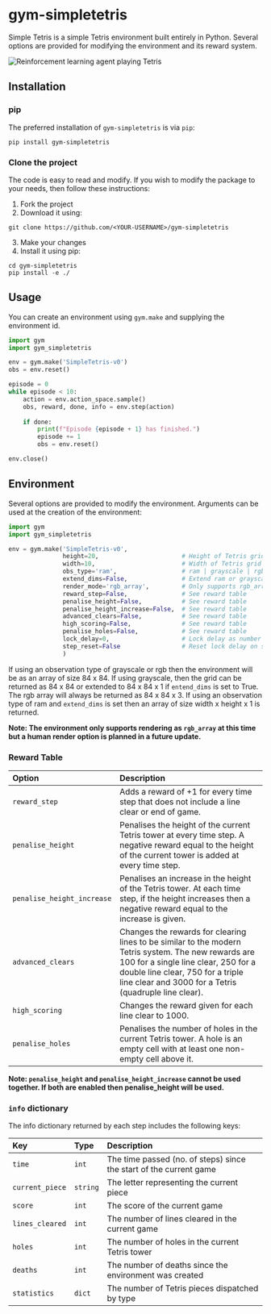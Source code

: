 # gym-simpletetris

Simple Tetris is a simple Tetris environment built entirely in Python. Several
options are provided for modifying the environment and its reward system.

![Reinforcement learning agent playing Tetris](.github/example_gif.gif)

## Installation

### pip
The preferred installation of `gym-simpletetris` is via `pip`:

```shell
pip install gym-simpletetris
```

### Clone the project
The code is easy to read and modify. If you wish to modify the package to your
needs, then follow these instructions:

1. Fork the project
2. Download it using:
```shell
git clone https://github.com/<YOUR-USERNAME>/gym-simpletetris
```
3. Make your changes
4. Install it using pip:
```shell
cd gym-simpletetris
pip install -e ./
```

## Usage

You can create an environment using `gym.make` and supplying the environment id.
```python
import gym
import gym_simpletetris

env = gym.make('SimpleTetris-v0')
obs = env.reset()

episode = 0
while episode < 10:
    action = env.action_space.sample()
    obs, reward, done, info = env.step(action)
    
    if done:
        print(f"Episode {episode + 1} has finished.")
        episode += 1
        obs = env.reset()

env.close()
```

## Environment

Several options are provided to modify the environment. Arguments can be used
at the creation of the environment:

```python
import gym
import gym_simpletetris

env = gym.make('SimpleTetris-v0',
               height=20,                       # Height of Tetris grid
               width=10,                        # Width of Tetris grid
               obs_type='ram',                  # ram | grayscale | rgb
               extend_dims=False,               # Extend ram or grayscale dimensions
               render_mode='rgb_array',         # Only supports rgb_array
               reward_step=False,               # See reward table
               penalise_height=False,           # See reward table
               penalise_height_increase=False,  # See reward table
               advanced_clears=False,           # See reward table
               high_scoring=False,              # See reward table
               penalise_holes=False,            # See reward table
               lock_delay=0,                    # Lock delay as number of steps
               step_reset=False                 # Reset lock delay on step downwards
               )
```

If using an observation type of grayscale or rgb then the environment will be
as an array of size 84 x 84. If using grayscale, then the grid can be returned
as 84 x 84 or extended to 84 x 84 x 1 if `entend_dims` is set to True. The rgb
array will always be returned as 84 x 84 x 3. If using an observation type of
ram and `extend_dims` is set then an array of size width x height x 1 is
returned.

**Note: The environment only supports rendering as `rgb_array` at this time but a human
render option is planned in a future update.**

### Reward Table

| Option                     | Description                                                                                                                                                                                                                               |
|:---------------------------|:------------------------------------------------------------------------------------------------------------------------------------------------------------------------------------------------------------------------------------------|
| `reward_step`              | Adds a reward of +1 for every time step that does not include a line clear or end of game.                                                                                                                                                |
| `penalise_height`          | Penalises the height of the current Tetris tower at every time step. A negative reward equal to the height of the current tower is added at every time step.                                                                              |
| `penalise_height_increase` | Penalises an increase in the height of the Tetris tower. At each time step, if the height increases then a negative reward equal to the increase is given.                                                                                |
| `advanced_clears`          | Changes the rewards for clearing lines to be similar to the modern Tetris system. The new rewards are 100 for a single line clear, 250 for a double line clear, 750 for a triple line clear and 3000 for a Tetris (quadruple line clear). |
| `high_scoring`             | Changes the reward given for each line clear to 1000.                                                                                                                                                                                     |
| `penalise_holes`           | Penalises the number of holes in the current Tetris tower. A hole is an empty cell with at least one non-empty cell above it.                                                                                                             |

**Note: `penalise_height` and `penalise_height_increase` cannot be used together.
If both are enabled then penalise_height will be used.**

### `info` dictionary

The info dictionary returned by each step includes the following keys:

| Key             | Type     | Description                                                        |
|:----------------|:---------|:-------------------------------------------------------------------|
| `time`          | `int`    | The time passed (no. of steps) since the start of the current game |
| `current_piece` | `string` | The letter representing the current piece                          |
| `score`         | `int`    | The score of the current game                                      |
| `lines_cleared` | `int`    | The number of lines cleared in the current game                    |
| `holes`         | `int`    | The number of holes in the current Tetris tower                    |
| `deaths`        | `int`    | The number of deaths since the environment was created             |
| `statistics`    | `dict`   | The number of Tetris pieces dispatched by type                     |



